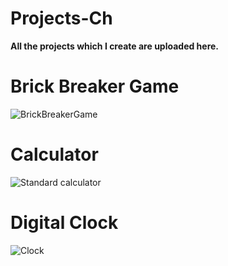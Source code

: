 # Projects-Ch

**All the projects which I create are uploaded here.**

# Brick Breaker Game

![BrickBreakerGame](https://user-images.githubusercontent.com/108919262/182008726-9baadcef-3178-472c-8b38-3470ed0a840c.png)

# Calculator

![Standard calculator](https://user-images.githubusercontent.com/108919262/182018719-1fb64648-79fd-4137-a4c1-45cefd7c51ec.png)

# Digital Clock

![Clock](https://user-images.githubusercontent.com/108919262/183283333-ccb62898-a618-41bb-95f9-0d5e4420a583.png)



